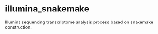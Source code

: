 # illumina_snakemake
Illumina sequencing transcriptome analysis process based on snakemake construction.
